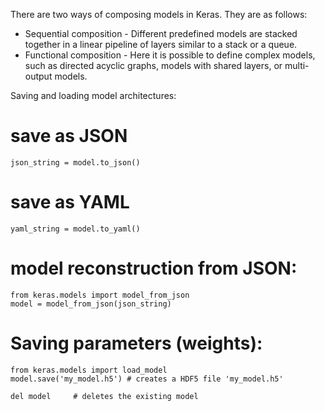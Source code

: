 There are two ways of composing models in Keras. They are as follows:
- Sequential composition - Different predefined models are stacked together in a linear pipeline of layers similar to a stack or a queue.
- Functional composition - Here it is possible to define complex models, such as directed acyclic graphs, models with shared layers, or multi-output models.

Saving and loading model architectures:
# save as JSON 
    json_string = model.to_json()
# save as YAML 
    yaml_string = model.to_yaml()
# model reconstruction from JSON: 
    from keras.models import model_from_json 
    model = model_from_json(json_string)
    
    
# Saving parameters (weights):
    from keras.models import load_model 
    model.save('my_model.h5') # creates a HDF5 file 'my_model.h5' 
    
    del model     # deletes the existing model
